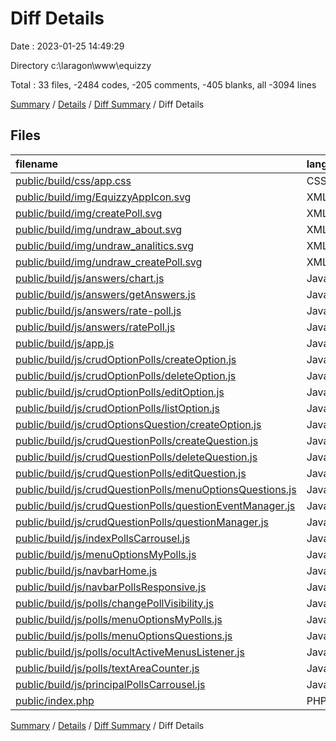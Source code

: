# Diff Details

Date : 2023-01-25 14:49:29

Directory c:\\laragon\\www\\equizzy

Total : 33 files,  -2484 codes, -205 comments, -405 blanks, all -3094 lines

[Summary](results.md) / [Details](details.md) / [Diff Summary](diff.md) / Diff Details

## Files
| filename | language | code | comment | blank | total |
| :--- | :--- | ---: | ---: | ---: | ---: |
| [public/build/css/app.css](/public/build/css/app.css) | CSS | -1,778 | -131 | -105 | -2,014 |
| [public/build/img/EquizzyAppIcon.svg](/public/build/img/EquizzyAppIcon.svg) | XML | -3 | 0 | 0 | -3 |
| [public/build/img/createPoll.svg](/public/build/img/createPoll.svg) | XML | -1 | 0 | 0 | -1 |
| [public/build/img/undraw_about.svg](/public/build/img/undraw_about.svg) | XML | -1 | 0 | 0 | -1 |
| [public/build/img/undraw_analitics.svg](/public/build/img/undraw_analitics.svg) | XML | -1 | 0 | 0 | -1 |
| [public/build/img/undraw_createPoll.svg](/public/build/img/undraw_createPoll.svg) | XML | -1 | 0 | 0 | -1 |
| [public/build/js/answers/chart.js](/public/build/js/answers/chart.js) | JavaScript | -1 | 0 | 0 | -1 |
| [public/build/js/answers/getAnswers.js](/public/build/js/answers/getAnswers.js) | JavaScript | -49 | -9 | -17 | -75 |
| [public/build/js/answers/rate-poll.js](/public/build/js/answers/rate-poll.js) | JavaScript | 0 | 0 | -1 | -1 |
| [public/build/js/answers/ratePoll.js](/public/build/js/answers/ratePoll.js) | JavaScript | -39 | 0 | -25 | -64 |
| [public/build/js/app.js](/public/build/js/app.js) | JavaScript | -56 | -10 | -28 | -94 |
| [public/build/js/crudOptionPolls/createOption.js](/public/build/js/crudOptionPolls/createOption.js) | JavaScript | -38 | 0 | -13 | -51 |
| [public/build/js/crudOptionPolls/deleteOption.js](/public/build/js/crudOptionPolls/deleteOption.js) | JavaScript | -19 | 0 | -9 | -28 |
| [public/build/js/crudOptionPolls/editOption.js](/public/build/js/crudOptionPolls/editOption.js) | JavaScript | -31 | 0 | -9 | -40 |
| [public/build/js/crudOptionPolls/listOption.js](/public/build/js/crudOptionPolls/listOption.js) | JavaScript | -24 | -2 | -16 | -42 |
| [public/build/js/crudOptionsQuestion/createOption.js](/public/build/js/crudOptionsQuestion/createOption.js) | JavaScript | 0 | 0 | -1 | -1 |
| [public/build/js/crudQuestionPolls/createQuestion.js](/public/build/js/crudQuestionPolls/createQuestion.js) | JavaScript | -35 | -2 | -6 | -43 |
| [public/build/js/crudQuestionPolls/deleteQuestion.js](/public/build/js/crudQuestionPolls/deleteQuestion.js) | JavaScript | -31 | 0 | -4 | -35 |
| [public/build/js/crudQuestionPolls/editQuestion.js](/public/build/js/crudQuestionPolls/editQuestion.js) | JavaScript | -54 | 0 | -18 | -72 |
| [public/build/js/crudQuestionPolls/menuOptionsQuestions.js](/public/build/js/crudQuestionPolls/menuOptionsQuestions.js) | JavaScript | -38 | -7 | -27 | -72 |
| [public/build/js/crudQuestionPolls/questionEventManager.js](/public/build/js/crudQuestionPolls/questionEventManager.js) | JavaScript | -38 | -10 | -27 | -75 |
| [public/build/js/crudQuestionPolls/questionManager.js](/public/build/js/crudQuestionPolls/questionManager.js) | JavaScript | -38 | -10 | -27 | -75 |
| [public/build/js/indexPollsCarrousel.js](/public/build/js/indexPollsCarrousel.js) | JavaScript | -21 | 0 | -3 | -24 |
| [public/build/js/menuOptionsMyPolls.js](/public/build/js/menuOptionsMyPolls.js) | JavaScript | -1 | 0 | 0 | -1 |
| [public/build/js/navbarHome.js](/public/build/js/navbarHome.js) | JavaScript | -13 | -1 | -2 | -16 |
| [public/build/js/navbarPollsResponsive.js](/public/build/js/navbarPollsResponsive.js) | JavaScript | -7 | 0 | -3 | -10 |
| [public/build/js/polls/changePollVisibility.js](/public/build/js/polls/changePollVisibility.js) | JavaScript | -35 | -2 | -17 | -54 |
| [public/build/js/polls/menuOptionsMyPolls.js](/public/build/js/polls/menuOptionsMyPolls.js) | JavaScript | -11 | 0 | -5 | -16 |
| [public/build/js/polls/menuOptionsQuestions.js](/public/build/js/polls/menuOptionsQuestions.js) | JavaScript | -28 | -5 | -19 | -52 |
| [public/build/js/polls/ocultActiveMenusListener.js](/public/build/js/polls/ocultActiveMenusListener.js) | JavaScript | -1 | 0 | 0 | -1 |
| [public/build/js/polls/textAreaCounter.js](/public/build/js/polls/textAreaCounter.js) | JavaScript | -15 | 0 | -5 | -20 |
| [public/build/js/principalPollsCarrousel.js](/public/build/js/principalPollsCarrousel.js) | JavaScript | -25 | 0 | -1 | -26 |
| [public/index.php](/public/index.php) | PHP | -51 | -16 | -17 | -84 |

[Summary](results.md) / [Details](details.md) / [Diff Summary](diff.md) / Diff Details